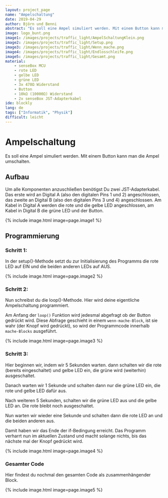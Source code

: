 ```yaml
---
layout: project_page
name: "Ampelschaltung"
date: 2019-04-29
author: Björn und Benni
abstract: "Es soll eine Ampel simuliert werden. Mit einem Button kann man die Ampel umschalten."
image: logo_bunt.png
image1: /images/projects/traffic_light/AmpelSchaltungKlein.png
image2: /images/projects/traffic_light/Setup.png
image3: /images/projects/traffic_light/Wenn_mache.png
image4: /images/projects/traffic_light/Endlosschleife.png
image5: /images/projects/traffic_light/Gesamt.png
material:
    - senseBox MCU
    - rote LED
    - gelbe LED
    - grüne LED
    - 3x 470Ω Widerstand
    - Button
    - 10kΩ (10000Ω) Widerstand
    - 2x senseBox JST-Adapterkabel
ide: blockly    
lang: de
tags: ["Informatik", "Physik"]
difficult: leicht
---
```

# Ampelschaltung
Es soll eine Ampel simuliert werden. Mit einem Button kann man die Ampel umschalten.

## Aufbau

Um alle Komponenten anzuschließen benötigst Du zwei JST-Adapterkabel. Das erste wird an Digital A (also den digitalen Pins 1 und 2) angeschlossen, das zweite an Digital B (also den digitalen Pins 3 und 4) angeschlossen. Am Kabel in Digital A werden die rote und die gelbe LED angeschlossen, am Kabel in Digital B die grüne LED und der Button.

{% include image.html image=page.image1 %}

## Programmierung

### Schritt 1:
In der setup()-Methode setzt du zur Initialisierung des Programms die rote LED auf EIN und die beiden anderen LEDs auf AUS. 

{% include image.html image=page.image2 %}

### Schritt 2:
Nun schreibst du die loop()-Methode. Hier wird deine eigentliche Ampelschaltung programmiert. 

Am Anfang der `loop()` Funktion wird jedesmal abgefragt ob der Button gedrückt wird.
Diese Abfrage geschieht in einem `wenn-mache-Block`, ist sie wahr (der Knopf wird gedrückt), so wird der Programmcode innerhalb `mache-Blocks` ausgeführt.

{% include image.html image=page.image3 %}

### Schritt 3:

Hier beginnen wir, indem wir 5 Sekunden warten. dann schalten wir die rote (bereits eingeschaltet) und gelbe LED ein, die grüne wird (weiterhin) ausgeschaltet.

Danach warten wir 1 Sekunde und schalten dann nur die grüne LED ein, die rote und gelbe LED dafür aus.

Nach weiteren 5 Sekunden, schalten wir die grüne LED aus und die gelbe LED an. Die rote bleibt noch ausgeschaltet.

Nun warten wir wieder eine Sekunde und schalten dann die rote LED an und die beiden anderen aus.

Damit haben wir das Ende der if-Bedingung erreicht. Das Programm verharrt nun im aktuellen Zustand und macht solange nichts, bis das nächste mal der Knopf gedrückt wird.

{% include image.html image=page.image4 %}


### Gesamter Code

Hier findest du nochmal den gesamten Code als zusammenhängender Block.

{% include image.html image=page.image5 %}
